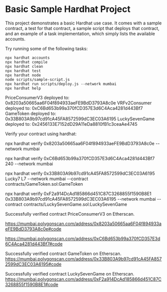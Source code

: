 # Basic Sample Hardhat Project

This project demonstrates a basic Hardhat use case. It comes with a sample contract, a test for that contract, a sample script that deploys that contract, and an example of a task implementation, which simply lists the available accounts.

Try running some of the following tasks:

```shell
npx hardhat accounts
npx hardhat compile
npx hardhat clean
npx hardhat test
npx hardhat node
node scripts/sample-script.js
npx hardhat run scripts/deploy.js --network mumbai
npx hardhat help
```

PriceConsumerV3 deployed to: 0x8203a50665aa6F04f894933aeFE9BdD3793A8c0e
VRFv2Consumer deployed to: 0xC6Bd653b99a370fCD357E3d6C4Aca4281d443Bf7
GameToken deployed to: 0x33B803A9b97cd91cA45FA8572599dC3EC03A6195
LuckySevenGame deployed to: 0x2456133E7152dD29A11eDa8810fB1c3ceaAe4745

Verify your contract using hardhat:

npx hardhat verify 0x8203a50665aa6F04f894933aeFE9BdD3793A8c0e --network mumbai

npx hardhat verify 0xC6Bd653b99a370fCD357E3d6C4Aca4281d443Bf7 240 --network mumbai

npx hardhat verify 0x33B803A9b97cd91cA45FA8572599dC3EC03A6195 Lucky7 L7 --network mumbai --contract contracts/GameToken.sol:GameToken

npx hardhat verify 0xF2a914DcAd185866d451C87C3268855f1590B8E1 0x33B803A9b97cd91cA45FA8572599dC3EC03A6195 --network mumbai --contract contracts/LuckySevenGame.sol:LuckySevenGame

Successfully verified contract PriceConsumerV3 on Etherscan.

https://mumbai.polygonscan.com/address/0x8203a50665aa6F04f894933aeFE9BdD3793A8c0e#code

https://mumbai.polygonscan.com/address/0xC6Bd653b99a370fCD357E3d6C4Aca4281d443Bf7#code


Successfully verified contract GameToken on Etherscan.
https://mumbai.polygonscan.com/address/0x33B803A9b97cd91cA45FA8572599dC3EC03A6195#code

Successfully verified contract LuckySevenGame on Etherscan.
https://mumbai.polygonscan.com/address/0xF2a914DcAd185866d451C87C3268855f1590B8E1#code

